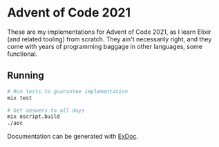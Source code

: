 # Advent of Code 2021

These are my implementations for Advent of Code 2021, as I learn Elixir (and related tooling) from scratch.  They ain't necessarily right, and they come with years of programming baggage in other languages, some functional.

## Running

```sh
# Run tests to guarantee implementation
mix test

# Get answers to all days
mix escript.build
./aoc
```

Documentation can be generated with [ExDoc](https://github.com/elixir-lang/ex_doc).
